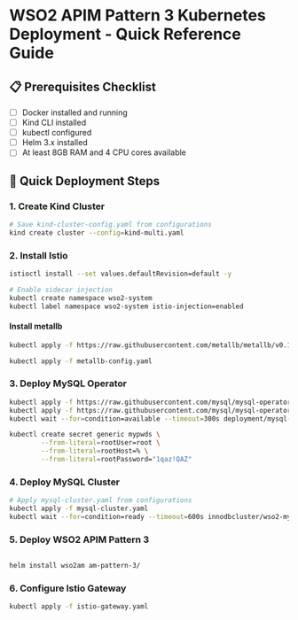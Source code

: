 # WSO2 APIM Pattern 3 Kubernetes Deployment - Quick Reference Guide

## 📋 Prerequisites Checklist
- [ ] Docker installed and running
- [ ] Kind CLI installed 
- [ ] kubectl configured
- [ ] Helm 3.x installed
- [ ] At least 8GB RAM and 4 CPU cores available

## 🚀 Quick Deployment Steps

### 1. Create Kind Cluster
```bash
# Save kind-cluster-config.yaml from configurations
kind create cluster --config=kind-multi.yaml
```

### 2. Install Istio
```bash
istioctl install --set values.defaultRevision=default -y

# Enable sidecar injection
kubectl create namespace wso2-system
kubectl label namespace wso2-system istio-injection=enabled
```

#### Install metallb
```bash
kubectl apply -f https://raw.githubusercontent.com/metallb/metallb/v0.15.2/config/manifests/metallb-native.yaml

kubectl apply -f metallb-config.yaml
```

### 3. Deploy MySQL Operator
```bash
kubectl apply -f https://raw.githubusercontent.com/mysql/mysql-operator/9.4.0-2.2.5/deploy/deploy-crds.yaml
kubectl apply -f https://raw.githubusercontent.com/mysql/mysql-operator/9.4.0-2.2.5/deploy/deploy-operator.yaml
kubectl wait --for=condition=available --timeout=300s deployment/mysql-operator -n mysql-operator
```
```bash
kubectl create secret generic mypwds \
        --from-literal=rootUser=root \
        --from-literal=rootHost=% \
        --from-literal=rootPassword="1qaz!QAZ"
```

### 4. Deploy MySQL Cluster
```bash
# Apply mysql-cluster.yaml from configurations
kubectl apply -f mysql-cluster.yaml
kubectl wait --for=condition=ready --timeout=600s innodbcluster/wso2-mysql-cluster -n wso2-system
```

### 5. Deploy WSO2 APIM Pattern 3
```bash

helm install wso2am am-pattern-3/     
```

### 6. Configure Istio Gateway
```bash
kubectl apply -f istio-gateway.yaml
```